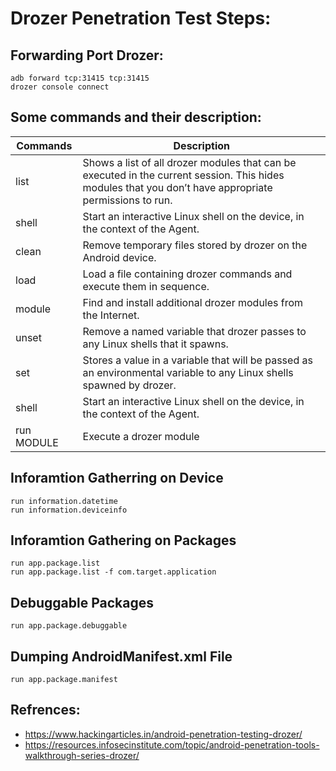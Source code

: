 # Drozer Penetration Test Steps:



## Forwarding Port Drozer:

```
adb forward tcp:31415 tcp:31415
drozer console connect
```
## Some commands and their description:

Commands | Description |
--- | --- |
list | Shows a list of all drozer modules that can be executed in the current session. This hides modules that you don’t have appropriate permissions to run. |
shell |	Start an interactive Linux shell on the device, in the context of the Agent. |
clean | Remove temporary files stored by drozer on the Android device. |
load | Load a file containing drozer commands and execute them in sequence. |
module | Find and install additional drozer modules from the Internet. |
unset | Remove a named variable that drozer passes to any Linux shells that it spawns. |
set | Stores a value in a variable that will be passed as an environmental variable to any Linux shells spawned by drozer. |
shell |	Start an interactive Linux shell on the device, in the context of the Agent. |
run MODULE |  	Execute a drozer module |



## Inforamtion Gatherring on Device

```
run information.datetime
run information.deviceinfo
```

## Inforamtion Gathering on Packages

```
run app.package.list
run app.package.list -f com.target.application
```

## Debuggable Packages
```
run app.package.debuggable
```

## Dumping AndroidManifest.xml File
```
run app.package.manifest 
```
## Refrences:
 - https://www.hackingarticles.in/android-penetration-testing-drozer/
 - https://resources.infosecinstitute.com/topic/android-penetration-tools-walkthrough-series-drozer/
